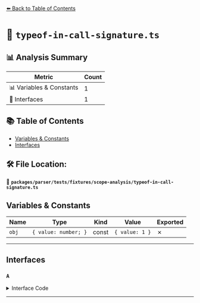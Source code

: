 [⬅️ Back to Table of Contents](../../../../../index.md)

# 📄 `typeof-in-call-signature.ts`

## 📊 Analysis Summary

| Metric | Count |
|--------|-------|
| 📊 Variables & Constants | 1 |
| 📐 Interfaces | 1 |

## 📚 Table of Contents

- [Variables & Constants](#variables-constants)
- [Interfaces](#interfaces)

## 🛠️ File Location:
📂 **`packages/parser/tests/fixtures/scope-analysis/typeof-in-call-signature.ts`**

## Variables & Constants

| Name | Type | Kind | Value | Exported |
|------|------|------|-------|----------|
| `obj` | `{ value: number; }` | const | `{ value: 1 }` | ✗ |


---

## Interfaces

### `A`

<details><summary>Interface Code</summary>

```ts
interface A {
  <T extends typeof obj>(a: typeof obj, b: T): typeof obj;
  new <T extends typeof obj>(a: typeof obj, b: T): typeof obj;
}
```
</details>


---